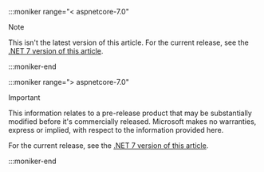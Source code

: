 :::moniker range="< aspnetcore-7.0"

> [!NOTE]
> This isn't the latest version of this article. For the current release, see the [.NET 7 version of this article](?view=aspnetcore-7.0&preserve-view=true).

:::moniker-end

:::moniker range="> aspnetcore-7.0"

> [!IMPORTANT]
> This information relates to a pre-release product that may be substantially modified before it's commercially released. Microsoft makes no warranties, express or implied, with respect to the information provided here.
>
> For the current release, see the [.NET 7 version of this article](?view=aspnetcore-7.0&preserve-view=true).

:::moniker-end
